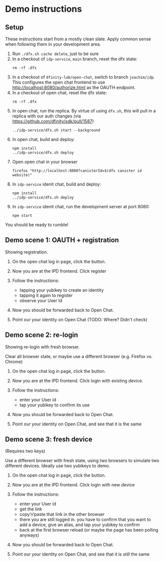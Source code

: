 # Demo instructions

## Setup

These instructions start from a mostly clean slate. Apply common sense when following them in your development area.

1. Run `./dfx.sh cache delete`, just to be sure
2. In a checkout of `idp-service`, `main` branch, reset the dfx state:
   ```
   rm -rf .dfx
   ```
3. In a checkout of `dfinity-lab/open-chat`, switch to branch `joachim/idp`.
   This configures the open chat frontend to use
   <http://localhost:8080/authorize.html> as the OAUTH endpoint.
4. In a checkout of open chat, reset the dfx state:
   ```
   rm -rf .dfx
   ```
5. In open chat, run the replica. By virtue of using `dfx.sh`, this will pull
   in a replica with our auth changes (via https://github.com/dfinity/sdk/pull/1587)
   ```
   ../idp-service/dfx.sh start --background
   ```
6. In open chat, build and deploy:
   ```
   npm install
   ../idp-service/dfx.sh deploy
   ```
7. Open open chat in your browser
   ```
   firefox "http://localhost:8000?canisterId=$(dfx canister id website)"
   ```
8. In `idp-service` idenit chat, build and deploy:
   ```
   npm install
   ../idp-service/dfx.sh deploy
   ```
9. In `idp-service` idenit chat, run the development server at port 8080:
   ```
   npm start
   ```

You should be ready to rumble!

## Demo scene 1: OAUTH + registration

Showing registration.

1. On the open chat log in page, click the button.
2. Now you are at the IPD frontend. Click register
3. Follow the instructions:

   * tapping your yubikey to create an identity
   * tapping it again to register
   * observe your User Id

4. Now you should be forwarded back to Open Chat.
5. Point our your identity on Open Chat (TODO: Where? Didn't check)

## Demo scene 2: re-login

Showing re-login with fresh browser.

Clear all browser state, or maybe use a different browser (e.g. Firefox vs. Chrome)

1. On the open chat log in page, click the button.
2. Now you are at the IPD frontend. Click login with existing device.
3. Follow the instructions:

   * enter your User id
   * tap your yubikey to confirm its use

4. Now you should be forwarded back to Open Chat.
5. Point our your identity on Open Chat, and see that it is the same


## Demo scene 3: fresh device

(Requires two keys)

Use a different browser with fresh state, using two browsers to simulate two
different devices. Ideally use two yubikeys to demo.

1. On the open chat log in page, click the button.
2. Now you are at the IPD frontend. Click login with new device
3. Follow the instructions:

   * enter your User id
   * get the link
   * copy’n’paste that link in the other browser
   * there you are still logged in. you have to confirm that you want
     to add a device, give an alias, and tap your yubikey to confirm
   * back at the first browser reload (or maybe the page has been polling anyways)

4. Now you should be forwarded back to Open Chat.
5. Point our your identity on Open Chat, and see that it is _still_ the same


